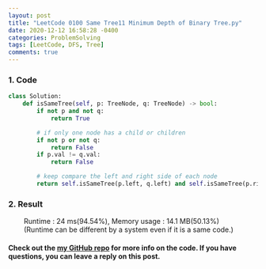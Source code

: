 ```yaml
---
layout: post
title: "LeetCode 0100 Same Tree11 Minimum Depth of Binary Tree.py"
date: 2020-12-12 16:58:28 -0400
categories: ProblemSolving
tags: [LeetCode, DFS, Tree]
comments: true
---
```


### 1. Code
```python
class Solution:
    def isSameTree(self, p: TreeNode, q: TreeNode) -> bool:
        if not p and not q:
            return True

        # if only one node has a child or children
        if not p or not q:
            return False
        if p.val != q.val:
            return False

        # keep compare the left and right side of each node
        return self.isSameTree(p.left, q.left) and self.isSameTree(p.right, q.right)
```

### 2. Result
&nbsp;&nbsp;&nbsp;&nbsp;&nbsp;&nbsp;&nbsp;&nbsp;Runtime : 24 ms(94.54%), Memory usage : 14.1 MB(50.13%)  
&nbsp;&nbsp;&nbsp;&nbsp;&nbsp;&nbsp;&nbsp;&nbsp;(Runtime can be different by a system even if it is a same code.)

#### Check out the [my GitHub repo][hyuk-gh] for more info on the code. If you have questions, you can leave a reply on this post.
[hyuk-gh]: https://github.com/dlgur1994/StudyAlgorithms
